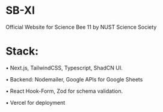 # SB-XI
Official Website for Science Bee 11 by NUST Science Society


# Stack:

•⁠  ⁠Next.js, TailwindCSS, Typescript, ShadCN UI.

•⁠  ⁠Backend: Nodemailer, Google APIs for Google Sheets

•⁠  ⁠React Hook-Form, Zod for schema validation.

•⁠  ⁠Vercel for deployment
